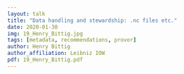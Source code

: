 ```yaml
---
layout: talk
title: "Data handling and stewardship: .nc files etc."
date: 2020-01-30
img: 19_Henry_Bittig.jpg
tags: [metadata, recommendations, provor]
author: Henry Bittig
author_affiliation: Leibniz IOW
pdf: 19_Henry_Bittig.pdf
---
```


[jekyll-docs]: https://jekyllrb.com/docs/home
[jekyll-gh]:   https://github.com/jekyll/jekyll
[jekyll-talk]: https://talk.jekyllrb.com/